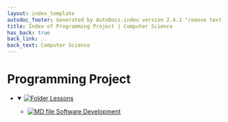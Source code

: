 ```yaml
---
layout: index_template
autodoc_footer: Generated by AutoDocs.index version 2.4.1 "remove text backlinks in index files" ⓒ Starwort, 2020
title: Index of Programming Project | Computer Science
has_back: true
back_link: ..
back_text: Computer Science
---
```


# **Programming Project**

- <details open><summary><a href='./lessons'><img title='Folder' src='https://starwort.github.io/computer-science/icon-folder.png'> Lessons</a></summary>

  - [![MD file](https://img.icons8.com/windows/512/03dac6/regular-document.png) Software Development](./lessons/software_development.html)

  </details>
